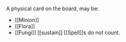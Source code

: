 A physical card on the board, may be:
- [[Minion]]
- [[Flora]]
- [[Fungi]]
[[sustain]] [[Spell]]s do not count.